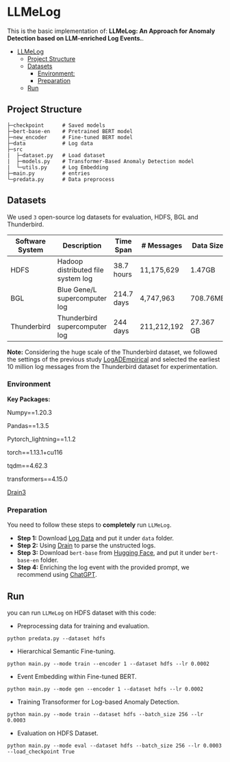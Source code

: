 ﻿# LLMeLog 




This is the basic implementation of: **LLMeLog: An Approach for Anomaly Detection based on LLM-enriched Log Events.**.
- [LLMeLog](#llmelog)
  * [Project Structure](#project-structure)
  * [Datasets](#datasets)
    + [Environment:](#environment)
    + [Preparation](#preparation)
  * [Run](#run)


## Project Structure

```
├─checkpoint      # Saved models
├─bert-base-en    # Pretrained BERT model
├─new_encoder     # Fine-tuned BERT model
├─data            # Log data
├─src             
|  ├─dataset.py   # Load dataset
|  ├─models.py    # Transformer-Based Anomaly Detection model   
|  └─utils.py     # Log Embedding
├─main.py         # entries
└─predata.py      # Data preprocess
```

## Datasets

We used `3` open-source log datasets for evaluation, HDFS, BGL and Thunderbird. 

| Software System | Description                        | Time Span  | # Messages | Data Size | Link                                                      |
|       ---       |           ----                     |    ----    |    ----    |  ----     |                ---                                        |
| HDFS         | Hadoop distributed file system log | 38.7 hours | 11,175,629 | 1.47GB | [Loghub](https://github.com/logpai/loghub/tree/master/HDFS) |
| BGL           | Blue Gene/L supercomputer log | 214.7 days | 4,747,963 | 708.76MB | [Usenix-CFDR Data](https://www.usenix.org/cfdr-data#hpc4) |
| Thunderbird     | Thunderbird supercomputer log      | 244 days   | 211,212,192 | 27.367  GB | [Usenix-CFDR Data](https://www.usenix.org/cfdr-data#hpc4)   |

**Note:** Considering the huge scale of the Thunderbird dataset, we followed the settings of the previous study [LogADEmpirical](https://github.com/LogIntelligence/LogADEmpirical) and selected the earliest 10 million log messages from the Thunderbird dataset for experimentation. 

### Environment

**Key Packages:**

Numpy==1.20.3

Pandas==1.3.5

Pytorch_lightning==1.1.2

torch==1.13.1+cu116

tqdm==4.62.3

transformers==4.15.0

[Drain3](https://github.com/IBM/Drain3)




### Preparation

You need to follow these steps to **completely** run `LLMeLog`.
- **Step 1:** Download [Log Data](https://github.com/logpai/loghub) and put it under `data` folder.
- **Step 2:** Using [Drain](https://github.com/IBM/Drain3) to parse the unstructed logs.
- **Step 3:** Download `bert-base` from [Hugging Face](https://huggingface.co/bert-base-uncased), and put it under `bert-base-en` folder.
- **Step 4:** Enriching the log event with the provided prompt, we recommend using [ChatGPT](https://chat.openai.com/).


## Run
you can run `LLMeLog` on HDFS dataset with this code:

- Preprocessing data for training and evaluation.
```
python predata.py --dataset hdfs
```

- Hierarchical Semantic Fine-tuning.
```
python main.py --mode train --encoder 1 --dataset hdfs --lr 0.0002
```

- Event Embedding within Fine-tuned BERT.
```
python main.py --mode gen --encoder 1 --dataset hdfs --lr 0.0002
```

- Training Transoformer for Log-based Anomaly Detection.
```
python main.py --mode train --dataset hdfs --batch_size 256 --lr 0.0003
```

- Evaluation on HDFS Dataset.
```
python main.py --mode eval --dataset hdfs --batch_size 256 --lr 0.0003 --load_checkpoint True
```